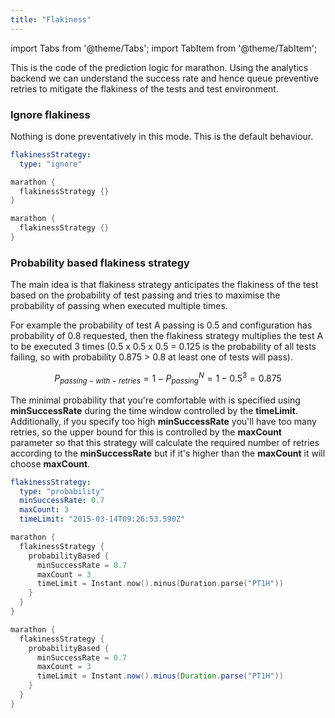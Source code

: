 ```yaml
---
title: "Flakiness"
---
```


import Tabs from '@theme/Tabs';
import TabItem from '@theme/TabItem';

This is the code of the prediction logic for marathon. Using the analytics backend we can understand the success rate and hence queue preventive
retries to mitigate the flakiness of the tests and test environment.

### Ignore flakiness

Nothing is done preventatively in this mode. This is the default behaviour.

<Tabs>
<TabItem value="YAML" label="Marathonfile">

```yaml
flakinessStrategy:
  type: "ignore"
```

</TabItem>
<TabItem value="kts" label="Kotlin DSL">

```kotlin
marathon {
  flakinessStrategy {}
}
```

</TabItem>
<TabItem value="groovy" label="Groovy DSL">

```groovy
marathon {
  flakinessStrategy {}
}
```

</TabItem>
</Tabs>

### Probability based flakiness strategy

The main idea is that flakiness strategy anticipates the flakiness of the test based on the probability of test passing and tries to
maximise the probability of passing when executed multiple times. 

For example the probability of test A passing is 0.5 and configuration has
probability of 0.8 requested, then the flakiness strategy multiplies the test A to be executed 3 times (0.5 x 0.5 x 0.5 = 0.125 is the
probability of all tests failing, so with probability 0.875 > 0.8 at least one of tests will pass).

$$
P_{passing-with-retries} = 1 - P_{passing}^N = 1 - 0.5^3 = 0.875
$$

The minimal probability that you're comfortable with is specified using **minSuccessRate** during the time window controlled by the **timeLimit**.
Additionally, if you specify too high **minSuccessRate** you'll have too many retries, so the upper bound for this is controlled by the
**maxCount** parameter so that this strategy will calculate the required number of retries according to the **minSuccessRate** but if it's
higher than the **maxCount** it will choose **maxCount**.

<Tabs>
<TabItem value="YAML" label="Marathonfile">

```yaml
flakinessStrategy:
  type: "probability"
  minSuccessRate: 0.7
  maxCount: 3
  timeLimit: "2015-03-14T09:26:53.590Z"
```

</TabItem>
<TabItem value="kts" label="Kotlin DSL">

```kotlin
marathon {
  flakinessStrategy {
    probabilityBased {
      minSuccessRate = 0.7
      maxCount = 3
      timeLimit = Instant.now().minus(Duration.parse("PT1H"))
    }
  }
}
```

</TabItem>
<TabItem value="groovy" label="Groovy DSL">

```groovy
marathon {
  flakinessStrategy {
    probabilityBased {
      minSuccessRate = 0.7
      maxCount = 3
      timeLimit = Instant.now().minus(Duration.parse("PT1H"))
    }
  }
}
```

</TabItem>
</Tabs>
